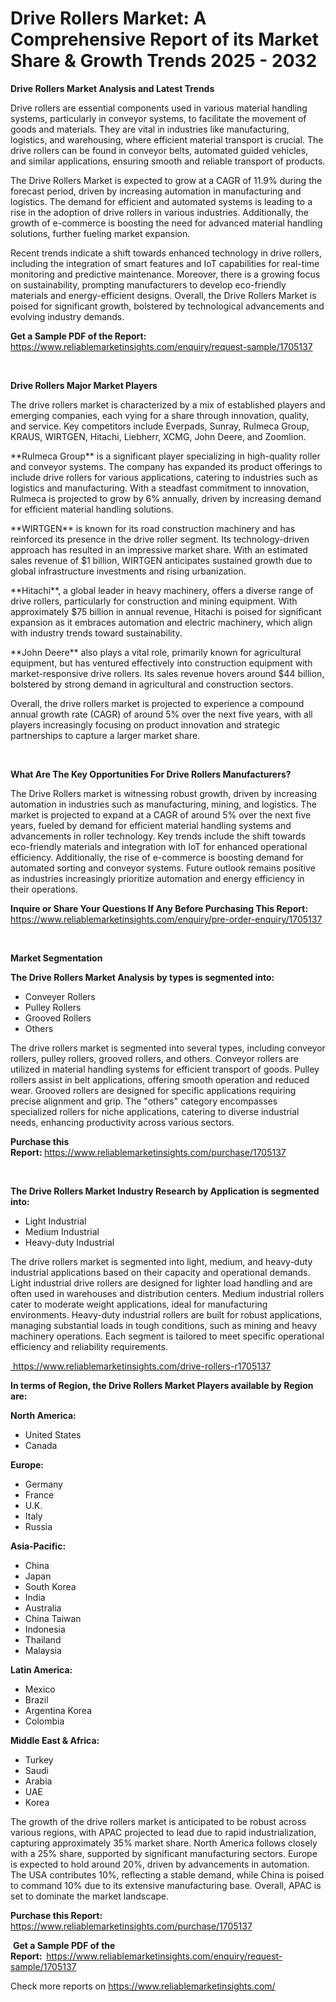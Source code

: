 <p><h1>Drive Rollers Market: A Comprehensive Report of its Market Share & Growth Trends 2025 - 2032</h1></p><p><strong>Drive Rollers Market Analysis and Latest Trends</strong></p>
<p><p>Drive rollers are essential components used in various material handling systems, particularly in conveyor systems, to facilitate the movement of goods and materials. They are vital in industries like manufacturing, logistics, and warehousing, where efficient material transport is crucial. The drive rollers can be found in conveyor belts, automated guided vehicles, and similar applications, ensuring smooth and reliable transport of products.</p><p>The Drive Rollers Market is expected to grow at a CAGR of 11.9% during the forecast period, driven by increasing automation in manufacturing and logistics. The demand for efficient and automated systems is leading to a rise in the adoption of drive rollers in various industries. Additionally, the growth of e-commerce is boosting the need for advanced material handling solutions, further fueling market expansion. </p><p>Recent trends indicate a shift towards enhanced technology in drive rollers, including the integration of smart features and IoT capabilities for real-time monitoring and predictive maintenance. Moreover, there is a growing focus on sustainability, prompting manufacturers to develop eco-friendly materials and energy-efficient designs. Overall, the Drive Rollers Market is poised for significant growth, bolstered by technological advancements and evolving industry demands.</p></p>
<p><strong>Get a Sample PDF of the Report:&nbsp;</strong> <a href="https://www.reliablemarketinsights.com/enquiry/request-sample/1705137?utm_campaign=3523&utm_medium=2&utm_source=Github&utm_content=ia&utm_term=10042025&utm_id=drive-rollers">https://www.reliablemarketinsights.com/enquiry/request-sample/1705137</a></p>
<p>&nbsp;</p>
<p><strong>Drive Rollers Major Market Players</strong></p>
<p><p>The drive rollers market is characterized by a mix of established players and emerging companies, each vying for a share through innovation, quality, and service. Key competitors include Everpads, Sunray, Rulmeca Group, KRAUS, WIRTGEN, Hitachi, Liebherr, XCMG, John Deere, and Zoomlion.</p><p>**Rulmeca Group** is a significant player specializing in high-quality roller and conveyor systems. The company has expanded its product offerings to include drive rollers for various applications, catering to industries such as logistics and manufacturing. With a steadfast commitment to innovation, Rulmeca is projected to grow by 6% annually, driven by increasing demand for efficient material handling solutions.</p><p>**WIRTGEN** is known for its road construction machinery and has reinforced its presence in the drive roller segment. Its technology-driven approach has resulted in an impressive market share. With an estimated sales revenue of $1 billion, WIRTGEN anticipates sustained growth due to global infrastructure investments and rising urbanization.</p><p>**Hitachi**, a global leader in heavy machinery, offers a diverse range of drive rollers, particularly for construction and mining equipment. With approximately $75 billion in annual revenue, Hitachi is poised for significant expansion as it embraces automation and electric machinery, which align with industry trends toward sustainability.</p><p>**John Deere** also plays a vital role, primarily known for agricultural equipment, but has ventured effectively into construction equipment with market-responsive drive rollers. Its sales revenue hovers around $44 billion, bolstered by strong demand in agricultural and construction sectors.</p><p>Overall, the drive rollers market is projected to experience a compound annual growth rate (CAGR) of around 5% over the next five years, with all players increasingly focusing on product innovation and strategic partnerships to capture a larger market share.</p></p>
<p>&nbsp;</p>
<p><strong>What Are The Key Opportunities For Drive Rollers Manufacturers?</strong></p>
<p><p>The Drive Rollers market is witnessing robust growth, driven by increasing automation in industries such as manufacturing, mining, and logistics. The market is projected to expand at a CAGR of around 5% over the next five years, fueled by demand for efficient material handling systems and advancements in roller technology. Key trends include the shift towards eco-friendly materials and integration with IoT for enhanced operational efficiency. Additionally, the rise of e-commerce is boosting demand for automated sorting and conveyor systems. Future outlook remains positive as industries increasingly prioritize automation and energy efficiency in their operations.</p></p>
<p><strong>Inquire or Share Your Questions If Any Before Purchasing This Report:</strong> <a href="https://www.reliablemarketinsights.com/enquiry/pre-order-enquiry/1705137?utm_campaign=3523&utm_medium=2&utm_source=Github&utm_content=ia&utm_term=10042025&utm_id=drive-rollers">https://www.reliablemarketinsights.com/enquiry/pre-order-enquiry/1705137</a></p>
<p>&nbsp;</p>
<p><strong>Market Segmentation</strong></p>
<p><strong>The Drive Rollers Market Analysis by types is segmented into:</strong></p>
<p><ul><li>Conveyer Rollers</li><li>Pulley Rollers</li><li>Grooved Rollers</li><li>Others</li></ul></p>
<p><p>The drive rollers market is segmented into several types, including conveyor rollers, pulley rollers, grooved rollers, and others. Conveyor rollers are utilized in material handling systems for efficient transport of goods. Pulley rollers assist in belt applications, offering smooth operation and reduced wear. Grooved rollers are designed for specific applications requiring precise alignment and grip. The "others" category encompasses specialized rollers for niche applications, catering to diverse industrial needs, enhancing productivity across various sectors.</p></p>
<p><strong>Purchase this Report:&nbsp;</strong><a href="https://www.reliablemarketinsights.com/purchase/1705137?utm_campaign=3523&utm_medium=2&utm_source=Github&utm_content=ia&utm_term=10042025&utm_id=drive-rollers">https://www.reliablemarketinsights.com/purchase/1705137</a></p>
<p>&nbsp;</p>
<p><strong>The Drive Rollers Market Industry Research by Application is segmented into:</strong></p>
<p><ul><li>Light Industrial</li><li>Medium Industrial</li><li>Heavy-duty Industrial</li></ul></p>
<p><p>The drive rollers market is segmented into light, medium, and heavy-duty industrial applications based on their capacity and operational demands. Light industrial drive rollers are designed for lighter load handling and are often used in warehouses and distribution centers. Medium industrial rollers cater to moderate weight applications, ideal for manufacturing environments. Heavy-duty industrial rollers are built for robust applications, managing substantial loads in tough conditions, such as mining and heavy machinery operations. Each segment is tailored to meet specific operational efficiency and reliability requirements.</p></p>
<p><a href="https://www.reliablemarketinsights.com/drive-rollers-r1705137?utm_campaign=3523&utm_medium=2&utm_source=Github&utm_content=ia&utm_term=10042025&utm_id=drive-rollers">&nbsp;https://www.reliablemarketinsights.com/drive-rollers-r1705137</a></p>
<p><strong>In terms of Region, the Drive Rollers Market Players available by Region are:</strong></p>
<p>
    <p> <strong> North America: </strong>
        <ul>
            <li>United States</li>
            <li>Canada</li>
        </ul>
        </p> 
    <p> <strong> Europe: </strong>
        <ul>
            <li>Germany</li>
            <li>France</li>
            <li>U.K.</li>
            <li>Italy</li>
            <li>Russia</li>
        </ul>
        </p> 
    <p> <strong> Asia-Pacific: </strong>
        <ul>
            <li>China</li>
            <li>Japan</li>
            <li>South Korea</li>
            <li>India</li>
            <li>Australia</li>
            <li>China Taiwan</li>
            <li>Indonesia</li>
            <li>Thailand</li>
            <li>Malaysia</li>
        </ul>
        </p> 
    <p> <strong> Latin America: </strong>
        <ul>
            <li>Mexico</li>
            <li>Brazil</li>
            <li>Argentina Korea</li>
            <li>Colombia</li>
        </ul>
        </p> 
    <p> <strong> Middle East & Africa: </strong>
        <ul>
            <li>Turkey</li>
            <li>Saudi</li>
            <li>Arabia</li>
            <li>UAE</li>
            <li>Korea</li>
        </ul>
    </p>
    </p>
<p><p>The growth of the drive rollers market is anticipated to be robust across various regions, with APAC projected to lead due to rapid industrialization, capturing approximately 35% market share. North America follows closely with a 25% share, supported by significant manufacturing sectors. Europe is expected to hold around 20%, driven by advancements in automation. The USA contributes 10%, reflecting a stable demand, while China is poised to command 10% due to its extensive manufacturing base. Overall, APAC is set to dominate the market landscape.</p></p>
<p><strong>Purchase this Report: </strong><a href="https://www.reliablemarketinsights.com/purchase/1705137?utm_campaign=3523&utm_medium=2&utm_source=Github&utm_content=ia&utm_term=10042025&utm_id=drive-rollers">https://www.reliablemarketinsights.com/purchase/1705137</a></p>
<p>&nbsp;<strong>Get a Sample PDF of the Report:&nbsp;&nbsp;</strong><a href="https://www.reliablemarketinsights.com/enquiry/request-sample/1705137?utm_campaign=3523&utm_medium=2&utm_source=Github&utm_content=ia&utm_term=10042025&utm_id=drive-rollers">https://www.reliablemarketinsights.com/enquiry/request-sample/1705137</a></p>
<p><strong></strong></p>
<p>Check more reports on <a href="https://www.reliablemarketinsights.com/?utm_campaign=3523&utm_medium=2&utm_source=Github&utm_content=ia&utm_term=10042025&utm_id=drive-rollers">https://www.reliablemarketinsights.com/</a></p>